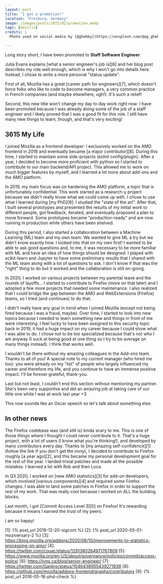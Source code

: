 ```yaml
---
layout: post
title: "I got a promotion!"
location: "Freiburg, Germany"
image: /images/posts/2021/02/promotion.webp
tags: [mozilla]
credits: |
  Photo used on social media by [@ghebby](https://unsplash.com/@ag_ghebby).

---
```


Long story short, I have been promoted to **Staff Software Engineer**.

Julia Evans explains [what a senior engineer's job is][6] and her blog post
describes my role well enough, which is why I won't go into details here.
Instead, I chose to write a more personal "status update".

First of all, Mozilla has a great [career path for engineers][7], which doesn't
force folks who like to code to become managers, a very common practice in
French companies (and maybe elsewhere, ugh!). It's such a relief!

Second, this new title won't change my day to day work right now: I have been
promoted because I was already doing some of the job of a staff engineer and I
likely proved that I was a good fit for this role. I still have many new things
to learn, though, and that's very exciting!

## 3615 My Life

I joined Mozilla as a frontend developer. I exclusively worked on the AMO
frontend in 2018 and eventually became [a major contributor][8]. During this
time, I started to maintain some side-projects (eslint config/plugin). After a
year, I decided to become more proficient with python so I started to contribute
to our main backend/API project. This allowed me to work on much bigger features
by myself, and I learned a lot more about add-ons and the AMO platform.

In 2019, my main focus was on hardening the AMO platform, a topic that is
unfortunately confidential. This work started as a research-y project because we
didn't really know what we could come up with. I chose to use what I learned
during [my PhD][9]: I studied the "state of the art". After that, I built several
prototypes and presented the results of my initial work to different people, got
feedback, iterated, and eventually proposed a plan to move forward. Some
prototypes became "production-ready" and are now running in production while
others have been shelved.

During this period, I also started a collaboration between a Machine Learning
(ML) team and my own team. We wanted to give ML a try but we didn't know exactly
how. I looked into that on my own first! I wanted to be able to ask good
questions and, to me, it was necessary to be more familiar with ML and have an
idea of how things should be designed. I played with scikit-learn and Jupyter to
have some preliminary results that I shared with the ML team along with a lot of
questions to ask. I don't know if that was the "right" thing to do but it worked
and the collaboration is still on-going.

In 2020, I worked on various projects between my parental leave and the rounds
of layoffs... I started to contribute to Firefox (more on that later) and I
adopted a few more projects that needed some maintenance. I also realized that I
could bridge the gap between the AMO and WebExtensions (Firefox) teams, so I
tried (and continues) to do that.

I didn't really have any goal in mind when I joined Mozilla (except not being
fired because I was a fraud, maybe). Over time, I started to look into new
topics because I needed to learn something new and things in front of me were
interesting. I feel lucky to have been assigned to this security topic back in
2019, it had a huge impact on my career because I could show what I was able to
do. I chose not to be too specialized because that's not who I am anyway (I suck
at being good at one thing so I try to be average on many things instead). I
think that works well.

I wouldn't be there without my amazing colleagues in the Add-ons team. Thanks to
all of you! A special note to my current manager (who hired me too): you were
already on my "list" of people who largely influenced my career and therefore my
life, and you continue to have an immense positive impact. I'll be forever
grateful, thank-you.

Last but not least, I couldn't end this section without mentioning my partner.
She's been very supportive and did an amazing job at taking care of our little
one while I was at work last year <3

This now sounds like an Oscar speech so let's talk about something else.

## In other news

The Firefox codebase was (and still is) kinda scary to me. This is one of those
_things_ where I thought I could never contribute to it. That's a huge project,
with a lot of users (I know what you're thinking!), and developed by many
contributors every day. Thanks to [my amazing self-confidence][1] (follow the
link if you don't get the irony), I decided to contribute to Firefox roughly [a
year ago][2], and this became my personal development goal for the rest of the
year. I landed trivial patches and made all the possible mistakes. I learned a
lot with Rob and then Luca.

In Q3 2020, I worked on [new AMO statistics][3] for add-on developers, which
involved [various components][4] and required some Firefox changes. I was able
to land some patches in Firefox in order to support the rest of my work. That
was really cool because I worked on ALL the building blocks.

Last month, I got [Commit Access Level 3][5] on Firefox! It's rewarding because
it means I earned the trust of my peers.

I am so happy!

[1]: {% post_url 2019-12-20-sigcont %}
[2]: {% post_url 2020-05-01-moziversary-2 %}
[3]: https://blog.mozilla.org/addons/2020/06/10/improvements-to-statistics-processing-on-amo/
[4]: https://twitter.com/couac/status/1291380264971767809
[5]: https://www.mozilla.org/en-US/about/governance/policies/commit/access-policy/
[6]: https://jvns.ca/blog/senior-engineer/
[7]: https://twitter.com/Gankro/status/1046438955439271936
[8]: https://github.com/mozilla/addons-frontend/graphs/contributors
[9]: {% post_url 2016-05-16-phd-check %}
